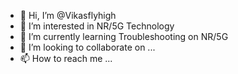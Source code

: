- 👋 Hi, I’m @Vikasflyhigh
- 👀 I’m interested in NR/5G Technology
- 🌱 I’m currently learning Troubleshooting on NR/5G
- 💞️ I’m looking to collaborate on ...
- 📫 How to reach me ...

<!---
Vikasflyhigh/Vikasflyhigh is a ✨ special ✨ repository because its `README.md` (this file) appears on your GitHub profile.
You can click the Preview link to take a look at your changes.
--->
